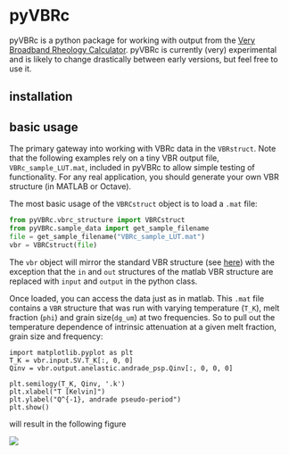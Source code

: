 # pyVBRc

pyVBRc is a python package for working with output from the [Very Broadband Rheology Calculator](https://github.com/vbr-calc/vbr). pyVBRc is currently (very) experimental and is likely to change drastically between early versions, but feel free to use it.

## installation


## basic usage

The primary gateway into working with VBRc data in the `VBRstruct`. Note that the following examples rely on a tiny VBR output file, `VBRc_sample_LUT.mat`, included in pyVBRc to allow simple testing of functionality. For any real application, you should generate your own VBR structure (in MATLAB or Octave).

The most basic usage of the `VBRCstruct` object is to load a `.mat` file:

```python
from pyVBRc.vbrc_structure import VBRCstruct
from pyVBRc.sample_data import get_sample_filename
file = get_sample_filename("VBRc_sample_LUT.mat")
vbr = VBRCstruct(file)
```

The `vbr` object will mirror the standard VBR structure (see [here](https://vbr-calc.github.io/vbr/gettingstarted/)) with the exception that the `in` and `out` structures of the matlab VBR structure are replaced with `input` and `output` in the python class.

Once loaded, you can access the data just as in matlab. This `.mat` file contains a `VBR` structure that was run with varying temperature (`T_K`), melt fraction (`phi`) and grain size(`dg_um`) at two frequencies. So to pull out the temperature dependence of intrinsic attenuation at a given melt fraction, grain size and frequency:

```
import matplotlib.pyplot as plt
T_K = vbr.input.SV.T_K[:, 0, 0]
Qinv = vbr.output.anelastic.andrade_psp.Qinv[:, 0, 0, 0]

plt.semilogy(T_K, Qinv, '.k')
plt.xlabel("T [Kelvin]")
plt.ylabel("Q^{-1}, andrade pseudo-period")
plt.show()
```

will result in the following figure

![](./examples/andrade_pspa_T_dep.png)

